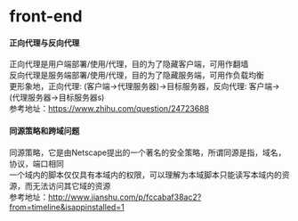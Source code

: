 # front-end

#### 正向代理与反向代理
正向代理是用户端部署/使用/代理，目的为了隐藏客户端，可用作翻墙<br/>
反向代理是服务端部署/使用/代理，目的为了隐藏服务端，可用作负载均衡<br/>
更形象地，正向代理: (客户端->代理服务器)->目标服务器，反向代理: 客户端->(代理服务器->目标服务器s)<br/>
参考地址：https://www.zhihu.com/question/24723688

#### 同源策略和跨域问题
同源策略，它是由Netscape提出的一个著名的安全策略，所谓同源是指，域名，协议，端口相同<br/>
一个域内的脚本仅仅具有本域内的权限，可以理解为本域脚本只能读写本域内的资源，而无法访问其它域的资源<br/>
参考地址：http://www.jianshu.com/p/fccabaf38ac2?from=timeline&isappinstalled=1
